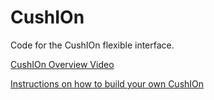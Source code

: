 # CushIOn
Code for the CushIOn flexible interface.

[CushIOn Overview Video](https://youtu.be/yCu5CJpaNGE)

[Instructions on how to build your own CushIOn](https://rishi-atlas.notion.site/Making-a-CushIOn-fec2e21753d74f1bb63a61bdefdb7036)
